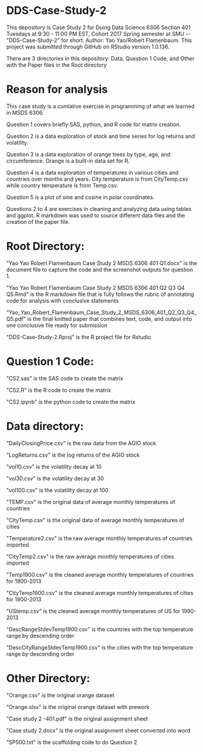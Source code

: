 # DDS-Case-Study-2

This depository is Case Study 2 for Doing Data Science 6306 Section 401 Tuesdays at 9:30 - 11:00 PM EST, Cohort 2017 Spring semester at SMU -- "DDS-Case-Study-2" for short. Author: Yao Yao/Robert Flamenbaum. This project was submitted through GitHub on RStudio version 1.0.136.

There are 3 directories in this depository: Data, Question 1 Code, and Other with the Paper files in the Root directory

# Reason for analysis

This case study is a cumlative exercise in programming of what we learned in MSDS 6306.

Question 1 covers briefly SAS, python, and R code for matrix creation.

Question 2 is a data exploration of stock and time series for log returns and volatility.

Question 3 is a data exploration of orange trees by type, age, and circumference. Orange is a built-in data set for R.

Question 4 is a data exploration of temperatures in various cities and countries over months and years. City temperature is from CityTemp.csv while country temperature is from Temp.csv.

Question 5 is a plot of sine and cosine in polar coordinates.

Questions 2 to 4 are exercises in cleaning and analyzing data using tables and ggplot. R markdown was used to source different data files and the creation of the paper file.

# Root Directory:

"Yao Yao Robert Flamenbaum Case Study 2 MSDS 6306 401 Q1.docx" is the document file to capture the code and the screenshot outputs for question 1.

"Yao Yao Robert Flamenbaum Case Study 2 MSDS 6306 401 Q2 Q3 Q4 Q5.Rmd" is the R markdown file that is fully follows the rubric of annotating code for analysis with conclusive statements

"Yao_Yao_Robert_Flamenbaum_Case_Study_2_MSDS_6306_401_Q2_Q3_Q4_Q5.pdf" is the final knitted paper that combines text, code, and output into one conclusive file ready for submission

"DDS-Case-Study-2.Rproj" is the R project file for Rstudio

# Question 1 Code:

"CS2.sas" is the SAS code to create the matrix

"CS2.R" is the R code to create the matrix

"CS2.ipynb" is the python code to create the matrix

# Data directory:

"DailyClosingPrice.csv" is the raw data from the AGIO stock

"LogReturns.csv" is the log returns of the AGIO stock

"vol10.csv" is the volatility decay at 10

"vol30.csv" is the volatility decay at 30

"vol100.csv" is the volatility decay at 100

"TEMP.csv" is the original data of average monthly temperatures of countries

"CityTemp.csv" is the original data of average monthly temperatures of cities

"Temperature2.csv" is the raw average monthly temperatures of countries imported

"CityTemp2.csv" is the raw average monthly temperatures of cities imported

"Temp1900.csv" is the cleaned average monthly temperatures of countries for 1900-2013

"CityTemp1900.csv" is the cleaned average monthly temperatures of cities for 1900-2013

"UStemp.csv" is the cleaned average monthly temperatures of US for 1990-2013

"DescRangeStdevTemp1900.csv" is the countries with the top temperature range by descending order

"DescCityRangeStdevTemp1900.csv" is the cities with the top temperature range by descending order

# Other Directory:

"Orange.csv" is the original orange dataset

"Orange.xlsx" is the original orange dataset with prework

"Case study 2 -401.pdf" is the original assignment sheet

"Case study 2.docx" is the original assignment sheet converted into word

"SP500.txt" is the scaffolding code to do Question 2
